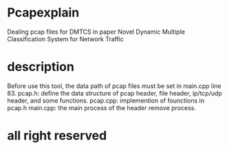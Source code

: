 # Pcapexplain
Dealing pcap files for DMTCS in paper Novel Dynamic Multiple Classification System for Network Traffic

# description
 Before use this tool, the data path of pcap files must be set in main.cpp line 83.
 pcap.h: define the data structure of pcap header, file header, ip/tcp/udp header, and some functions.
 pcap.cpp: implemention of founctions in pcap.h
 main.cpp: the main process of the header remove process.
 
 
# all right reserved
